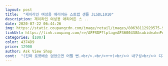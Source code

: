 ```yaml
---
layout: post 
title:  "제이라인 여성용 애리어든 스트랩 샌들 JLSDL1010" 
description: 제이라인 여성용 애리어든 스 ..
date: 2020-07-22 06:44:26 
img: https://static.coupangcdn.com/image/retail/images/80638112929575-98a2a747-33ff-45a7-b8ab-5379fd93005e.jpg 
linkUrl: https://link.coupang.com/re/AFFSDP?lptag=AF3600438&subid=ahnPublicAsk&pageKey=1577338240&itemId=697693366&vendorItemId=4782014420&traceid=V0-113-616dc00125a44a98 
categories: [1007] 
color: 4374D9 
price: 12900 
author: Ask View Shop 
cont:  "(진짜 로켓배송 없었으면 어쩔 뻔.<br/>.<br/>ㅠㅠ)<br/>ㅇ 내구성<br/>ㅇ 디자인<br/>ㅇ 착용감<br/>그냥 고무창에 끈 붙여놓은 느낌<br/>나가서 신으면 미끄러울거같고 좀 조심히 신어야할거같아요<br/>너무 저렴해서 걱정햇던 부분인데<br/>다만 급하게 산 것 치고는 착화감, 핏, 디자인 등이 완전 만족스러워서 급하게 여행가셔서 급하게 샌들 필요하시는 분들께 강추해요.<br/><br/>보기에 다소 저렴해보인다는 인상은 어쩔 수 없는 것이라고 가볍게 넘겼구요.<br/>ㅋㅋㅋ<br/>사이즈나 굽은 잘 맞는거 같아요<br/>샌들 끈이 끊어졌다는 후기도 보았는데, 저같은 경우 샌들, 운동화, 아쿠아슈즈를 번갈아가면서 신어서 샌들 신은 시간이 길지 않아요.<br/> 그래서 이 샌들의 내구성에 대해 얘기하긴 좀 어려울 것 같아요.<br/><br/>샌들매니아로 올해는 어떤걸 사야하나 생각중이엇는데<br/>슬림하고 끈부분이 엑스자로 고급스럽게 매칭되서 신을때마다 너무 이뻐요 원피스에 가장 잘 어울리고 반바지에 신어도 놀러가는느낌들고 시원해보여요<br/>시원해야되고<br/>신발은 보통 사이즈랑 디자인이 발에 잘 맞는지 신어보고 사는 편인데 상황이 급박하여 반신반의 하면서 산거였는데 받고보니 대만족!!!<br/>신어보니 진짜 편하고 원피스에 넘나 예쁘게 매치되어서 사진이 다 만족스럽게 나왔어요.<br/>^^<br/>안아파야되는데 다 만족하고 착용감 부드럽고 편해서 좋습니당<br/>여름에는 샌들이 최고!!<br/>여름엔 양말안신고 샌들하나로 보내는게 편한데<br/>움.<br/>.<br/>가볍고 옛날 지하상가 같은데서 산 신발같다고나 할까<br/>의외로 되게 튼튼하고 끈도 안떨어지고 발밑창도 아직 잘 붙어잇어요! 쓴지 꽤 지난 아직까지 잘 잇는걸보면 다행인거같아요<br/>잘맞아야되고<br/>저렴해서 좋아요<br/>지난 7월 여름휴가 다녀온 후 가지고 있던 샌들을 모두 처분했는데, 며칠 전 급하게 휴양지로 여행을 가게 되어 로켓배송으로 주문을 했어요.<br/><br/>쿠팡에 이렇게 예쁜상품이 잇는걸 발견해서 편하게 주문햇답니다<br/>쿠팡에서 해결해서 좋아요!<br/>한철 신을거 같아요<br/>" 
---
```

